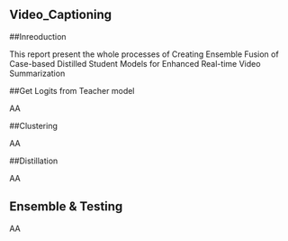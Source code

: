 ## Video_Captioning


##Inreoduction

This report present the whole processes of Creating Ensemble Fusion of Case-based Distilled Student Models for Enhanced Real-time Video Summarization

##Get Logits from Teacher model

AA


##Clustering

AA

##Distillation

AA

## Ensemble & Testing

AA
